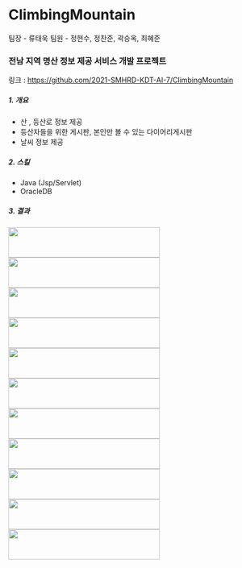 # ClimbingMountain
팀장 - 류태욱 
팀원 - 정현수, 정찬준, 곽승옥, 최혜준

### 전남 지역 명산 정보 제공 서비스 개발 프로젝트
링크 : <https://github.com/2021-SMHRD-KDT-AI-7/ClimbingMountain>
##### 1.  개요
- 산 , 등산로 정보 제공
- 등산자들을 위한 게시판, 본인만 볼 수 있는 다이어리게시판
- 날씨 정보 제공

##### 2.  스킬
- Java (Jsp/Servlet) 
- OracleDB

##### 3.  결과

<img src="https://user-images.githubusercontent.com/48702606/157675861-89585a64-893c-46da-9be1-5da528d0facb.png" width="300" height="60">
<img src="https://user-images.githubusercontent.com/48702606/157675863-658047b7-f71d-4a01-a22c-681455c98d76.png" width="300" height="60">
<img src="https://user-images.githubusercontent.com/48702606/157675867-4f0d5975-bcf6-4b85-8fd4-4c5e972d8845.png" width="300" height="60">
<img src="https://user-images.githubusercontent.com/48702606/157675870-1bff8bd3-d05b-4d66-a485-ca6b7e6425b4.png" width="300" height="60">
<img src="https://user-images.githubusercontent.com/48702606/157675875-a7d2e791-64b9-4675-b89b-96845f87c003.png" width="300" height="60">
<img src="https://user-images.githubusercontent.com/48702606/157675876-114412ca-e27b-4944-8320-e0b9ff94a3d2.png" width="300" height="60">
<img src="https://user-images.githubusercontent.com/48702606/157675877-a6a7d93f-8a30-40fe-8fcb-eddd3b71766f.png" width="300" height="60">
<img src="https://user-images.githubusercontent.com/48702606/157675881-e4c3c08d-cce9-4157-b99a-35a31bf6cf25.png" width="300" height="60">
<img src="https://user-images.githubusercontent.com/48702606/157675884-60500173-4973-4e39-948f-590be78016c1.png" width="300" height="60">
<img src="https://user-images.githubusercontent.com/48702606/157675886-12f828f3-11c5-4264-88c8-c749ce1921fb.png" width="300" height="60">
<img src="https://user-images.githubusercontent.com/48702606/157675889-a0643cfe-0cd7-4858-8aab-8725a452db6d.png" width="300" height="60">

